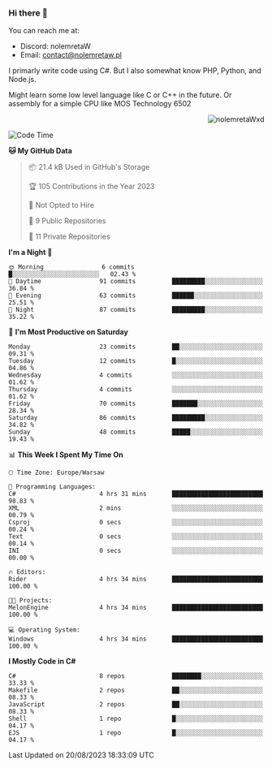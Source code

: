 ### Hi there 👋

You can reach me at:
 - Discord: nolemretaW
 - Email: contact@nolemretaw.pl
 
I primarly write code using C#. But I also somewhat know PHP, Python, and Node.js.

Might learn some low level language like C or C++ in the future. Or assembly for a simple CPU like MOS Technology 6502
 
<p align="right"><img src="https://komarev.com/ghpvc/?username=nolemretaWxd&amp;label=Profile%20views&amp;color=0e75b6&amp;style=flat" alt="nolemretaWxd" /></p>

<!--START_SECTION:waka-->
![Code Time](http://img.shields.io/badge/Code%20Time-57%20hrs%2016%20mins-blue)

**🐱 My GitHub Data** 

> 📦 21.4 kB Used in GitHub's Storage 
 > 
> 🏆 105 Contributions in the Year 2023
 > 
> 🚫 Not Opted to Hire
 > 
> 📜 9 Public Repositories 
 > 
> 🔑 11 Private Repositories 
 > 
**I'm a Night 🦉** 

```text
🌞 Morning                6 commits           █░░░░░░░░░░░░░░░░░░░░░░░░   02.43 % 
🌆 Daytime                91 commits          █████████░░░░░░░░░░░░░░░░   36.84 % 
🌃 Evening                63 commits          ██████░░░░░░░░░░░░░░░░░░░   25.51 % 
🌙 Night                  87 commits          █████████░░░░░░░░░░░░░░░░   35.22 % 
```
📅 **I'm Most Productive on Saturday** 

```text
Monday                   23 commits          ██░░░░░░░░░░░░░░░░░░░░░░░   09.31 % 
Tuesday                  12 commits          █░░░░░░░░░░░░░░░░░░░░░░░░   04.86 % 
Wednesday                4 commits           ░░░░░░░░░░░░░░░░░░░░░░░░░   01.62 % 
Thursday                 4 commits           ░░░░░░░░░░░░░░░░░░░░░░░░░   01.62 % 
Friday                   70 commits          ███████░░░░░░░░░░░░░░░░░░   28.34 % 
Saturday                 86 commits          █████████░░░░░░░░░░░░░░░░   34.82 % 
Sunday                   48 commits          █████░░░░░░░░░░░░░░░░░░░░   19.43 % 
```


📊 **This Week I Spent My Time On** 

```text
🕑︎ Time Zone: Europe/Warsaw

💬 Programming Languages: 
C#                       4 hrs 31 mins       █████████████████████████   98.83 % 
XML                      2 mins              ░░░░░░░░░░░░░░░░░░░░░░░░░   00.79 % 
Csproj                   0 secs              ░░░░░░░░░░░░░░░░░░░░░░░░░   00.24 % 
Text                     0 secs              ░░░░░░░░░░░░░░░░░░░░░░░░░   00.14 % 
INI                      0 secs              ░░░░░░░░░░░░░░░░░░░░░░░░░   00.00 % 

🔥 Editors: 
Rider                    4 hrs 34 mins       █████████████████████████   100.00 % 

🐱‍💻 Projects: 
MelonEngine              4 hrs 34 mins       █████████████████████████   100.00 % 

💻 Operating System: 
Windows                  4 hrs 34 mins       █████████████████████████   100.00 % 
```

**I Mostly Code in C#** 

```text
C#                       8 repos             ████████░░░░░░░░░░░░░░░░░   33.33 % 
Makefile                 2 repos             ██░░░░░░░░░░░░░░░░░░░░░░░   08.33 % 
JavaScript               2 repos             ██░░░░░░░░░░░░░░░░░░░░░░░   08.33 % 
Shell                    1 repo              █░░░░░░░░░░░░░░░░░░░░░░░░   04.17 % 
EJS                      1 repo              █░░░░░░░░░░░░░░░░░░░░░░░░   04.17 % 
```




 Last Updated on 20/08/2023 18:33:09 UTC
<!--END_SECTION:waka-->
